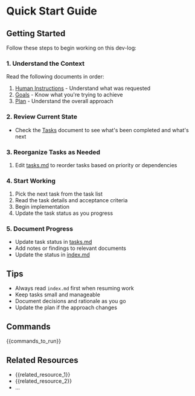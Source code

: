 # Quick Start Guide

## Getting Started

Follow these steps to begin working on this dev-log:

### 1. Understand the Context

Read the following documents in order:
1. [Human Instructions](./human-instructions.md) - Understand what was requested
2. [Goals](./goals.md) - Know what you're trying to achieve
3. [Plan](./plan.md) - Understand the overall approach

### 2. Review Current State

- Check the [Tasks](./tasks.md) document to see what's been completed and what's next

### 3. Reorganize Tasks as Needed

1. Edit [tasks.md](./tasks.md) to reorder tasks based on priority or dependencies

### 4. Start Working

1. Pick the next task from the task list
2. Read the task details and acceptance criteria
3. Begin implementation
4. Update the task status as you progress

### 5. Document Progress

- Update task status in [tasks.md](./tasks.md)
- Add notes or findings to relevant documents
- Update the status in [index.md](./index.md)

## Tips

- Always read `index.md` first when resuming work
- Keep tasks small and manageable
- Document decisions and rationale as you go
- Update the plan if the approach changes

## Commands

{{commands_to_run}}

## Related Resources

- {{related_resource_1}}
- {{related_resource_2}}
- ...
